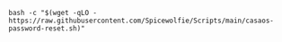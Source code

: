 ```bash -c "$(wget -qLO - https://raw.githubusercontent.com/Spicewolfie/Scripts/main/casaos-password-reset.sh)"```

